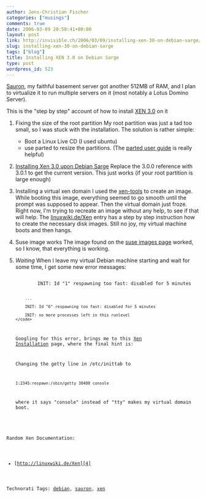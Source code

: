 ```yaml
---
author: Jens-Christian Fischer
categories: ["musings"]
comments: true
date: 2006-03-09 20:50:41+00:00
layout: post
link: http://invisible.ch/2006/03/09/installing-xen-30-on-debian-sarge/
slug: installing-xen-30-on-debian-sarge
tags: ["blog"]
title: Installing XEN 3.0 on Debian Sarge
type: post
wordpress_id: 523
---
```


[Sauron][1], my faithful basement server got another 512MB of RAM, and I plan to virtualize it to run multiple servers on it (most notably a Lotus Domino Server).

This is the "step by step" account of how to install [XEN 3.0][2] on it

1. Fixing the size of the root partition
   My root partition was just a tad too small, so I was stuck with the installation. The solution is rather simple:
   * Boot a Linux Live CD (I used ubuntu)
   * use parted to resize the partitions. (The [parted user guide][5] is really helpful)

2. [Installing Xen 3.0 upon Debian Sarge][3]
   Replace the 3.0.0 reference with 3.0.1 to get the current version.
   This just works (if your root partition is large enough)
3. Installing a virtual xen domain
   I used the [xen-tools][6] to create an image. While booting this image, everything seemed to go smooth until the prompt was supposed to appear. Then the virtual domain just froze. Right now, I'm trying to recreate an image without any help, to see if that will help. The [linuxwiki.de/Xen][4] entry has a step by step instruction how to create the necessary disk images. 
   Still no joy, my virtual machine boots and then hangs.

4. Suse image works
   The image found on the [suse images page][7] worked, so I know, that everything is working.

5. *Waiting*
   When I leave my virtual Debian machine starting and wait for some time, I get some new error messages:
   
    
    <code>
           INIT: Id "1" respawning too fast: disabled for 5 minutes
    
           ...
    
           INIT: Id "6" respawning too fast: disabled for 5 minutes
    
           INIT: no more processes left in this runlevel
       </code>


   Googling for this error, brings me to this [Xen Installation][8] page, where the final hint is:

   Changing the getty line in /etc/inittab to


       1:2345:respawn:/sbin/getty 38400 console    
   
   where it says "console" instead of "tty" makes my virtual domain boot.



Random Xen Documentation:

* [http://linuxwiki.de/Xen][4]

[1]: /2004/08/30/welcome-to/
[2]: http://www.xensource.com
[3]: http://www.debian-administration.org/articles/304
[4]: http://linuxwiki.de/Xen
[5]: http://www.gnu.org/software/parted/manual/html_chapter/parted_2.html
[6]: http://www.steve.org.uk/Software/xen-tools/
[7]: http://www.suse.de/~garloff/linux/xen/images/
[8]: http://www.pug.org/index.php/Xen-Installation







Technorati Tags: [debian](http://www.technorati.com/tag/debian), [sauron](http://www.technorati.com/tag/sauron), [xen](http://www.technorati.com/tag/xen)

